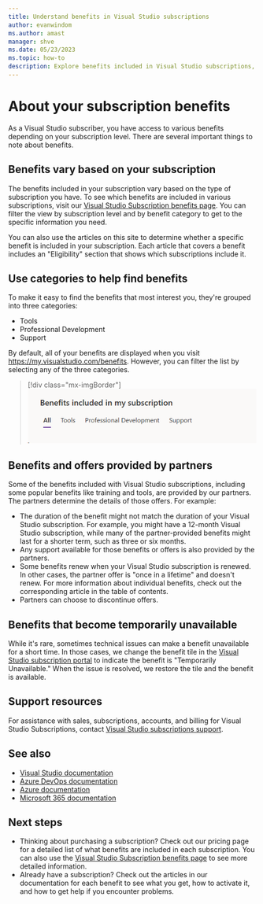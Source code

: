 ```yaml
---
title: Understand benefits in Visual Studio subscriptions
author: evanwindom
ms.author: amast
manager: shve
ms.date: 05/23/2023
ms.topic: how-to
description: Explore benefits included in Visual Studio subscriptions, including benefits provided by partners, and how to activate the benefits.
---
```


# About your subscription benefits

As a Visual Studio subscriber, you have access to various benefits depending on your subscription level. There are several important things to note about benefits.

## Benefits vary based on your subscription 

The benefits included in your subscription vary based on the type of subscription you have. To see which benefits are included in various subscriptions, visit our [Visual Studio Subscription benefits page](https://visualstudio.microsoft.com/vs/benefits/). You can filter the view by subscription level and by benefit category to get to the specific information you need. 

You can also use the articles on this site to determine whether a specific benefit is included in your subscription. Each article that covers a benefit includes an "Eligibility" section that shows which subscriptions include it.

## Use categories to help find benefits

To make it easy to find the benefits that most interest you, they're grouped into three categories: 
+ Tools
+ Professional Development
+ Support

By default, all of your benefits are displayed when you visit <https://my.visualstudio.com/benefits>. However, you can filter the list by selecting any of the three categories.

   > [!div class="mx-imgBorder"]
   > ![Filter the list of benefits by category](_img/about-benefits/categories.png "Screenshot of the benefits category picker on the subscription portal.")

## Benefits and offers provided by partners

Some of the benefits included with Visual Studio subscriptions, including some popular benefits like training and tools, are provided by our partners. The partners determine the details of those offers. For example:
+ The duration of the benefit might not match the duration of your Visual Studio subscription. For example, you might have a 12-month Visual Studio subscription, while many of the partner-provided benefits might last for a shorter term, such as three or six months.
+ Any support available for those benefits or offers is also provided by the partners.
+ Some benefits renew when your Visual Studio subscription is renewed. In other cases, the partner offer is "once in a lifetime" and doesn't renew. 
For more information about individual benefits, check out the corresponding article in the table of contents.
+ Partners can choose to discontinue offers. 

## Benefits that become temporarily unavailable

While it's rare, sometimes technical issues can make a benefit unavailable for a short time. In those cases, we change the benefit tile in the [Visual Studio subscription portal](https://my.visualstudio.com/benefits) to indicate the benefit is "Temporarily Unavailable." When the issue is resolved, we restore the tile and the benefit is available.

## Support resources

For assistance with sales, subscriptions, accounts, and billing for Visual Studio Subscriptions, contact [Visual Studio subscriptions support](https://aka.ms/vssubscriberhelp).

## See also

+ [Visual Studio documentation](/visualstudio/)
+ [Azure DevOps documentation](/azure/devops/)
+ [Azure documentation](/azure/)
+ [Microsoft 365 documentation](/microsoft-365/)

## Next steps

+ Thinking about purchasing a subscription? Check out our pricing page for a detailed list of what benefits are included in each subscription. You can also use the [Visual Studio Subscription benefits page](https://visualstudio.microsoft.com/vs/benefits/) to see more detailed information.
+ Already have a subscription? Check out the articles in our documentation for each benefit to see what you get, how to activate it, and how to get help if you encounter problems. 
